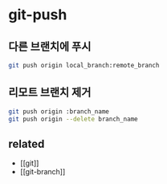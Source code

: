 # git-push

## 다른 브랜치에 푸시
```sh
git push origin local_branch:remote_branch
```

## 리모트 브랜치 제거
```sh
git push origin :branch_name
git push origin --delete branch_name
```

## related
- [[git]]
- [[git-branch]]
